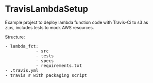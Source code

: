 # TravisLambdaSetup

Example project to deploy lambda function code with Travis-Ci to s3 as zips, includes tests to mock AWS resources.

Structure:
<pre>
- lambda_fct:
            - src
            - tests
            - specs
            - requirements.txt
- .travis.yml
- travis # with packaging script
</pre>